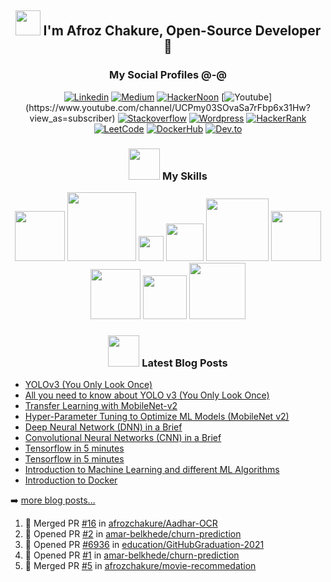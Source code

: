<h2 align='center'><img src="https://github.com/afrozchakure/afrozchakure/blob/master/assets/wave.gif" width="40px"> I'm Afroz Chakure, Open-Source Developer 🐍</h2>

<h3 align='center'>My Social Profiles @-@ </h3>
<div align='center'> 

[![Linkedin](https://img.shields.io/badge/linkedin-%230077B5.svg?&style=for-the-badge&logo=linkedin&logoColor=white)](https://www.linkedin.com/in/afroz-chakure-489780168/)
[![Medium](https://img.shields.io/badge/medium-%2312100E.svg?&style=for-the-badge&logo=medium&logoColor=white)](https://medium.com/@afrozchakure)
[![HackerNoon](https://img.shields.io/badge/Hacker%20Noon-%23239120.svg?&style=for-the-badge&logo=hackernoon&logoColor=white)](https://hackernoon.com/u/afroz-chakure)
[![Youtube](https://img.shields.io/badge/youtube-%23FF0000.svg?&style=for-the-badge&logo=youtube&logoColor=white")](https://www.youtube.com/channel/UCPmy03SOvaSa7rFbp6x31Hw?view_as=subscriber)
[![Stackoverflow](https://img.shields.io/badge/Stack%20Overflow-%23FF5722.svg?&style=for-the-badge&logo=stackoverflow&logoColor=white)](https://stackoverflow.com/users/10404589/afroz-chakure)
[![Wordpress](https://img.shields.io/badge/Wordpress-%230077B5.svg?&style=for-the-badge&logo=wordpress&logoColor=white)](https://hardtasksin.wordpress.com)
[![HackerRank](https://img.shields.io/badge/HackerRank-%23239120.svg?&style=for-the-badge&logo=hackerrank&logoColor=white)](https://www.hackerrank.com/aaaanchakure?hr_r=1)
[![LeetCode](https://img.shields.io/badge/LeetCode-%13580900.svg?&style=for-the-badge&logo=Leetcode&logoColor=white)](https://leetcode.com/afrozchakure/)
[![DockerHub](https://img.shields.io/badge/Docker%20Hub-%230077B5.svg?&style=for-the-badge&logo=docker&logoColor=white)](https://hub.docker.com/u/afrozchakure)
[![Dev.to](https://img.shields.io/badge/Dev-%2312100E.svg?&style=for-the-badge&logo=dev&logoColor=white)](https://dev.to/afrozchakure)

</div>

<div align='center'>

<h3 align='center'><img src="https://media.giphy.com/media/VgCDAzcKvsR6OM0uWg/giphy.gif" width="50" draggable="false" >  My Skills
</h3>

<!-- My Skills -->    

<img src="https://img.shields.io/badge/python-%233776AB.svg?&style=flat-square&logo=python&logoColor=white" width=80px/>
<img src="https://img.shields.io/badge/javascript%20-%23323330.svg?&style=for-the-badge&logo=javascript&logoColor=%23F7DF1E" width= 110px/>
<img src="https://img.shields.io/badge/c%20-%2300599C.svg?&style=for-the-badge&logo=c&logoColor=white" width= 40px/>
<img src="https://img.shields.io/badge/c++%20-%2300599C.svg?&style=for-the-badge&logo=c%2B%2B&logoColor=white" width=60px/>
<img src="https://img.shields.io/badge/bootstrap%20-%23563D7C.svg?&style=for-the-badge&logo=bootstrap&logoColor=white" width=100px/>
<img src="https://img.shields.io/badge/mysql-%2300f.svg?&style=for-the-badge&logo=mysql&logoColor=white" width=80px/>
<img src="https://img.shields.io/badge/html5%20-%23E34F26.svg?&style=for-the-badge&logo=html5&logoColor=white" width=80px/>
<img src="https://img.shields.io/badge/css3%20-%231572B6.svg?&style=for-the-badge&logo=css3&logoColor=white" width=70px/>
<img src="https://img.shields.io/badge/node.js%20-%2343853D.svg?&style=for-the-badge&logo=node.js&logoColor=white" width=90px>

</div> 

<div align='center'>

<h3 align='center'> <img src="https://media.giphy.com/media/WUlplcMpOCEmTGBtBW/giphy.gif" width="50"> Latest Blog Posts </h3> 
</div>

<div style="padding-left: 50px padding-right:50px">

<!-- Medium:START -->
- [YOLOv3 (You Only Look Once)](https://afrozchakure.medium.com/yolov3-you-only-look-once-12de76ad74d5?source=rss-e956e8d58684------2)
- [All you need to know about YOLO v3 (You Only Look Once)](https://dev.to/afrozchakure/all-you-need-to-know-about-yolo-v3-you-only-look-once-e4m)
- [Transfer Learning with MobileNet-v2](https://dev.to/afrozchakure/transfer-learning-with-mobilenet-v2-4ijn)
- [Hyper-Parameter Tuning to Optimize ML Models (MobileNet v2)](https://dev.to/afrozchakure/hyper-parameter-tuning-to-optimize-ml-models-mobilenet-v2-4jnc)
- [Deep Neural Network (DNN) in a Brief](https://dev.to/afrozchakure/deep-neural-network-dnn-summary-444l)
- [Convolutional Neural Networks (CNN) in a Brief](https://dev.to/afrozchakure/cnn-in-a-brief-27gg)
- [Tensorflow in 5 minutes](https://afrozchakure.medium.com/tensorflow-in-5-minutes-c4396e29f0d5?source=rss-e956e8d58684------2)
- [Tensorflow in 5 minutes](https://dev.to/afrozchakure/tensorflow-in-5-minutes-3b7e)
- [Introduction to Machine Learning and different ML Algorithms](https://dev.to/afrozchakure/introduction-to-machine-learning-and-different-ml-algorithms-1m6j)
- [Introduction to Docker](https://medium.com/swlh/introduction-to-docker-96aad5eabb30?source=rss-e956e8d58684------2)
<!-- Medium:END -->

➡️ [more blog posts...](https://medium.com/@aaaanchakure)

</div>

<!--START_SECTION:activity-->
1. 🎉 Merged PR [#16](https://github.com/afrozchakure/Aadhar-OCR/pull/16) in [afrozchakure/Aadhar-OCR](https://github.com/afrozchakure/Aadhar-OCR)
2. 💪 Opened PR [#2](https://github.com/amar-belkhede/churn-prediction/pull/2) in [amar-belkhede/churn-prediction](https://github.com/amar-belkhede/churn-prediction)
3. 💪 Opened PR [#6936](https://github.com/education/GitHubGraduation-2021/pull/6936) in [education/GitHubGraduation-2021](https://github.com/education/GitHubGraduation-2021)
4. 💪 Opened PR [#1](https://github.com/amar-belkhede/churn-prediction/pull/1) in [amar-belkhede/churn-prediction](https://github.com/amar-belkhede/churn-prediction)
5. 🎉 Merged PR [#5](https://github.com/afrozchakure/movie-recommedation/pull/5) in [afrozchakure/movie-recommedation](https://github.com/afrozchakure/movie-recommedation)
<!--END_SECTION:activity-->
